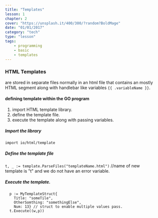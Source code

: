 ```yaml
---
title: "Templates"
lesson: 1
chapter: 2
cover: "https://unsplash.it/400/300/?random?BoldMage"
date: "01/01/2017"
category: "tech"
type: "lesson"
tags:
    - programming
    - basic
    - templates
---
```


### HTML Templates

are stored in separate files normally in an html file that contains an mostly HTML segment along with handlebar like variables `{{ .variableName }}`.

#### defining template within the GO program

1. import HTML template library.
2. define the template file.
3. execute the template along with passing variables.

##### Import the library
` import io/html/template `

##### Define the template file
` t, _ := template.ParseFiles("templateName.html") ` //name of new template is "t" and we do not have an error variable.

##### Execute the template.
```
  p := MyTemplateStruct{
    Title: "someTile",
    OtherSomthing: "somethingElse",
    Num: 13} // struct to enable multiple values pass.
  t.Execute((w,p))
```
